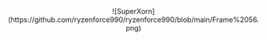 <p align="center"> ![SuperXorn](https://github.com/ryzenforce990/ryzenforce990/blob/main/Frame%2056.png) </p> 
